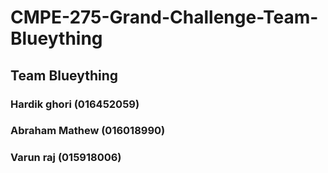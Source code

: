# CMPE-275-Grand-Challenge-Team-Blueything

## Team Blueything

### Hardik ghori (016452059)
### Abraham Mathew (016018990)
### Varun raj (015918006)

